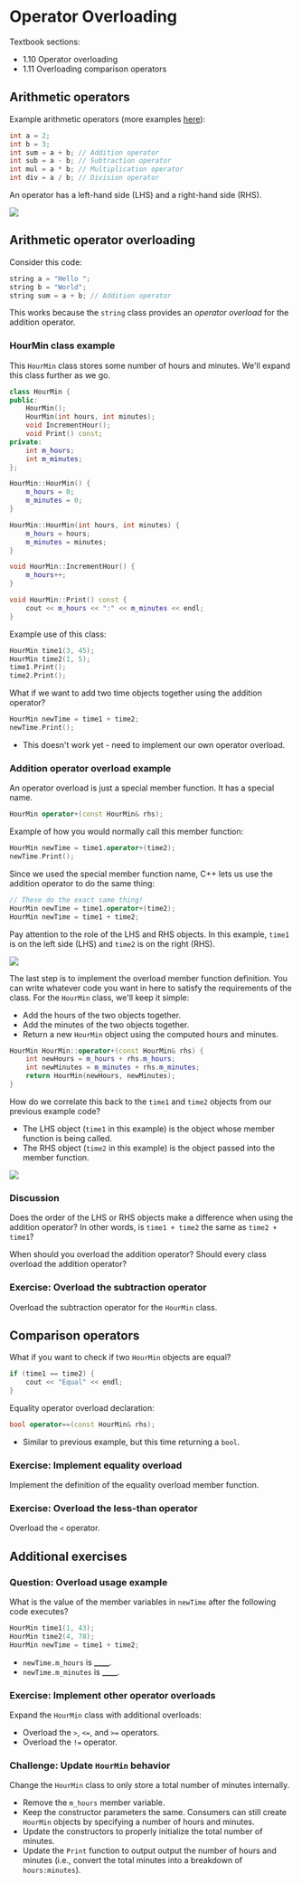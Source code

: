 # Operator Overloading

Textbook sections:

- 1.10 Operator overloading
- 1.11 Overloading comparison operators

## Arithmetic operators

Example arithmetic operators (more examples [here](https://en.cppreference.com/w/cpp/language/operator_arithmetic)):

```cpp
int a = 2;
int b = 3;
int sum = a + b; // Addition operator
int sub = a - b; // Subtraction operator
int mul = a * b; // Multiplication operator
int div = a / b; // Division operator
```

An operator has a left-hand side (LHS) and a right-hand side (RHS).

![](./assets/1d-lhs-rhs.svg)

## Arithmetic operator overloading

Consider this code:

```cpp
string a = "Hello ";
string b = "World";
string sum = a + b; // Addition operator
```

This works because the `string` class provides an _operator overload_ for the addition operator.

### HourMin class example

This `HourMin` class stores some number of hours and minutes. We'll expand this class further as we go.

```cpp
class HourMin {
public:
    HourMin();
    HourMin(int hours, int minutes);
    void IncrementHour();
    void Print() const;
private:
    int m_hours;
    int m_minutes;
};

HourMin::HourMin() {
    m_hours = 0;
    m_minutes = 0;
}

HourMin::HourMin(int hours, int minutes) {
    m_hours = hours;
    m_minutes = minutes;
}

void HourMin::IncrementHour() {
    m_hours++;
}

void HourMin::Print() const {
    cout << m_hours << ":" << m_minutes << endl;
}
```

Example use of this class:

```cpp
HourMin time1(3, 45);
HourMin time2(1, 5);
time1.Print();
time2.Print();
```

What if we want to add two time objects together using the addition operator?

```cpp
HourMin newTime = time1 + time2;
newTime.Print();
```

- This doesn't work yet - need to implement our own operator overload.

### Addition operator overload example

An operator overload is just a special member function. It has a special name.

```cpp
HourMin operator+(const HourMin& rhs);
```

Example of how you would normally call this member function:

```cpp
HourMin newTime = time1.operator+(time2);
newTime.Print();
```

Since we used the special member function name, C++ lets us use the addition operator to do the same thing:

```cpp
// These do the exact same thing!
HourMin newTime = time1.operator+(time2);
HourMin newTime = time1 + time2;
```

Pay attention to the role of the LHS and RHS objects. In this example, `time1` is on the left side (LHS) and `time2` is on the right (RHS).

![](./assets/1d-newtime-lhs-rhs.svg)

The last step is to implement the overload member function definition. You can write whatever code you want in here to satisfy the requirements of the class. For the `HourMin` class, we'll keep it simple:

- Add the hours of the two objects together.
- Add the minutes of the two objects together.
- Return a new `HourMin` object using the computed hours and minutes.

```cpp
HourMin HourMin::operator+(const HourMin& rhs) {
    int newHours = m_hours + rhs.m_hours;
    int newMinutes = m_minutes + rhs.m_minutes;
    return HourMin(newHours, newMinutes);
}
```

How do we correlate this back to the `time1` and `time2` objects from our previous example code?

- The LHS object (`time1` in this example) is the object whose member function is being called.
- The RHS object (`time2` in this example) is the object passed into the member function.

![](./assets/1d-overload-t1-t2.svg)

### Discussion

Does the order of the LHS or RHS objects make a difference when using the addition operator? In other words, is `time1 + time2` the same as `time2 + time1`?

When should you overload the addition operator? Should every class overload the addition operator?

### Exercise: Overload the subtraction operator

Overload the subtraction operator for the `HourMin` class.

## Comparison operators

What if you want to check if two `HourMin` objects are equal?

```cpp
if (time1 == time2) {
    cout << "Equal" << endl;
}
```

Equality operator overload declaration:

```cpp
bool operator==(const HourMin& rhs);
```

- Similar to previous example, but this time returning a `bool`.

### Exercise: Implement equality overload

Implement the definition of the equality overload member function.

### Exercise: Overload the less-than operator

Overload the `<` operator.

## Additional exercises

### Question: Overload usage example

What is the value of the member variables in `newTime` after the following code executes?

```cpp
HourMin time1(1, 43);
HourMin time2(4, 78);
HourMin newTime = time1 + time2;
```

- `newTime.m_hours` is **\_\_\_\_**.
- `newTime.m_minutes` is **\_\_\_\_**.

### Exercise: Implement other operator overloads

Expand the `HourMin` class with additional overloads:

- Overload the `>`, `<=`, and `>=` operators.
- Overload the `!=` operator.

### Challenge: Update `HourMin` behavior

Change the `HourMin` class to only store a total number of minutes internally.

- Remove the `m_hours` member variable.
- Keep the constructor parameters the same. Consumers can still create `HourMin` objects by specifying a number of hours and minutes.
- Update the constructors to properly initialize the total number of minutes.
- Update the `Print` function to output output the number of hours and minutes (i.e., convert the total minutes into a breakdown of `hours:minutes`).
